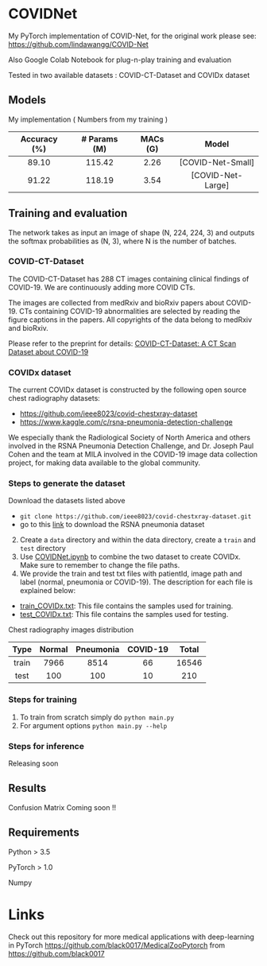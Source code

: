 # COVIDNet
My PyTorch implementation of COVID-Net, for the original work please see: https://github.com/lindawangg/COVID-Net

Also Google Colab Notebook for plug-n-play training and evaluation

Tested in two available datasets : COVID-CT-Dataset  and COVIDx dataset

## Models 

My implementation ( Numbers from my training )

| Accuracy (%) | # Params (M) | MACs (G) |        Model        |
|:------------:|:------------:|:--------:|:-------------------:|
|   89.10      |     115.42   |   2.26   |   [COVID-Net-Small] |
|   91.22      |     118.19   |   3.54   |   [COVID-Net-Large] |




## Training and evaluation
The network takes as input an image of shape (N, 224, 224, 3) and outputs the softmax probabilities as (N, 3), where N is the number of batches.




### COVID-CT-Dataset 
The COVID-CT-Dataset has 288 CT images containing clinical findings of COVID-19. We are continuously adding more COVID CTs.

The images are collected from medRxiv and bioRxiv papers about COVID-19. CTs containing COVID-19 abnormalities are selected by reading the figure captions in the papers. All copyrights of the data belong to medRxiv and bioRxiv.

Please refer to the preprint for details: [COVID-CT-Dataset: A CT Scan Dataset about COVID-19](https://arxiv.org/pdf/2003.13865.pdf)



### COVIDx  dataset 


The current COVIDx dataset is constructed by the following open source chest radiography datasets:
* https://github.com/ieee8023/covid-chestxray-dataset
* https://www.kaggle.com/c/rsna-pneumonia-detection-challenge

We especially thank the Radiological Society of North America and others involved in the RSNA Pneumonia Detection Challenge, and Dr. Joseph Paul Cohen and the team at MILA involved in the COVID-19 image data collection project, for making data available to the global community.

### Steps to generate the dataset

Download the datasets listed above
 * `git clone https://github.com/ieee8023/covid-chestxray-dataset.git`
 * go to this [link](https://www.kaggle.com/c/rsna-pneumonia-detection-challenge/data) to download the RSNA pneumonia dataset
2. Create a `data` directory and within the data directory, create a `train` and `test` directory
3. Use [COVIDNet.ipynb](COVIDNet.ipynb) to combine the two dataset to create COVIDx. Make sure to remember to change the file paths.
4. We provide the train and test txt files with patientId, image path and label (normal, pneumonia or COVID-19). The description for each file is explained below:
 * [train\_COVIDx.txt](train_COVIDx.txt): This file contains the samples used for training.
 * [test\_COVIDx.txt](test_COVIDx.txt): This file contains the samples used for testing.


Chest radiography images distribution

|  Type | Normal | Pneumonia | COVID-19 | Total |
|:-----:|:------:|:---------:|:--------:|:-----:|
| train |  7966  |    8514   |    66    | 16546 |
|  test |   100  |     100   |    10    |   210 |


### Steps for training
1. To train from scratch simply do `python main.py` 
2. For argument options  `python main.py --help` 

### Steps for inference
Releasing soon

## Results
Confusion Matrix Coming soon !!

## Requirements

Python > 3.5

PyTorch > 1.0

Numpy







# Links
Check out this repository for more medical applications with deep-learning in PyTorch
https://github.com/black0017/MedicalZooPytorch from https://github.com/black0017
